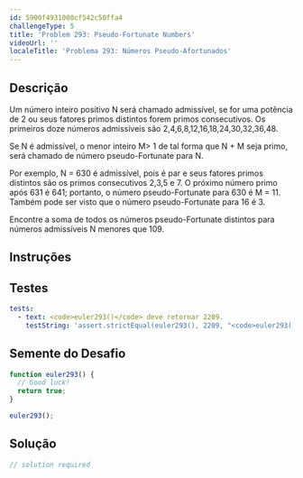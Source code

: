 ```yaml
---
id: 5900f4931000cf542c50ffa4
challengeType: 5
title: 'Problem 293: Pseudo-Fortunate Numbers'
videoUrl: ''
localeTitle: 'Problema 293: Números Pseudo-Afortunados'
---
```


## Descrição
<section id="description"> Um número inteiro positivo N será chamado admissível, se for uma potência de 2 ou seus fatores primos distintos forem primos consecutivos. Os primeiros doze números admissíveis são 2,4,6,8,12,16,18,24,30,32,36,48. <p> Se N é admissível, o menor inteiro M&gt; 1 de tal forma que N + M seja primo, será chamado de número pseudo-Fortunate para N. </p><p> Por exemplo, N = 630 é admissível, pois é par e seus fatores primos distintos são os primos consecutivos 2,3,5 e 7. O próximo número primo após 631 é 641; portanto, o número pseudo-Fortunate para 630 é M = 11. Também pode ser visto que o número pseudo-Fortunate para 16 é 3. </p><p> Encontre a soma de todos os números pseudo-Fortunate distintos para números admissíveis N menores que 109. </p></section>

## Instruções
<section id="instructions">
</section>

## Testes
<section id='tests'>

```yml
tests:
  - text: <code>euler293()</code> deve retornar 2209.
    testString: 'assert.strictEqual(euler293(), 2209, "<code>euler293()</code> should return 2209.");'

```

</section>

## Semente do Desafio
<section id='challengeSeed'>

<div id='js-seed'>

```js
function euler293() {
  // Good luck!
  return true;
}

euler293();

```

</div>



</section>

## Solução
<section id='solution'>

```js
// solution required
```
</section>
